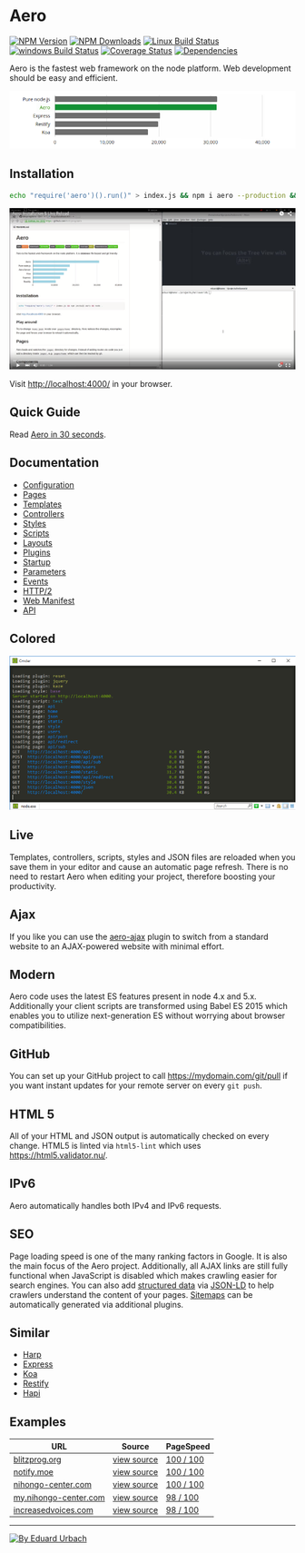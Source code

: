 # Aero

[![NPM Version][npm-image]][npm-url]
[![NPM Downloads][downloads-image]][downloads-url]
[![Linux Build Status][travis-image]][travis-url]
[![windows Build Status][appveyor-image]][appveyor-url]
[![Coverage Status][coveralls-image]][coveralls-url]
[![Dependencies][dependencies-image]][dependencies-url]

Aero is the fastest web framework on the node platform. Web development should be easy and efficient.

[![Aero vs. Express vs. Koa vs. Restify vs. Node](docs/images/benchmark.png "Shows requests per second. More is better. Tested with node 6.5.0 on ApacheBench.")](https://github.com/blitzprog/webserver-benchmarks)

## Installation

```bash
echo "require('aero')().run()" > index.js && npm i aero --production && node .
```

[![Aero Installation & Live Reload](docs/images/aero-installation.png)](https://youtu.be/rcyO3C_cRB4)

Visit [http://localhost:4000/](http://localhost:4000/) in your browser.

## Quick Guide

Read [Aero in 30 seconds](docs/QuickGuide.md).

## Documentation

* [Configuration](docs/Configuration.md)
* [Pages](docs/Pages.md)
* [Templates](docs/Templates.md)
* [Controllers](docs/Controllers.md)
* [Styles](docs/Styles.md)
* [Scripts](docs/Scripts.md)
* [Layouts](docs/Layouts.md)
* [Plugins](docs/Plugins.md)
* [Startup](docs/Startup.md)
* [Parameters](docs/Parameters.md)
* [Events](docs/Events.md)
* [HTTP/2](docs/HTTP2.md)
* [Web Manifest](docs/Manifest.md)
* [API](docs/API.md)

## Colored

![Windows output (cmder)](docs/images/colored-windows.png)

## Live

Templates, controllers, scripts, styles and JSON files are reloaded when you save them in your editor and cause an automatic page refresh. There is no need to restart Aero when editing your project, therefore boosting your productivity.

## Ajax

If you like you can use the [aero-ajax](https://github.com/aerojs/aero-ajax) plugin to switch from a standard website to an AJAX-powered website with minimal effort.

## Modern

Aero code uses the latest ES features present in node 4.x and 5.x. Additionally your client scripts are transformed using Babel ES 2015 which enables you to utilize next-generation ES without worrying about browser compatibilities.

## GitHub

You can set up your GitHub project to call https://mydomain.com/git/pull if you want instant updates for your remote server on every `git push`.

## HTML 5

All of your HTML and JSON output is automatically checked on every change.
HTML5 is linted via `html5-lint` which uses https://html5.validator.nu/.

## IPv6

Aero automatically handles both IPv4 and IPv6 requests.

## SEO

Page loading speed is one of the many ranking factors in Google. It is also the main focus of the Aero project. Additionally, all AJAX links are still fully functional when JavaScript is disabled which makes crawling easier for search engines. You can also add [structured data](https://developers.google.com/structured-data/) via [JSON-LD](http://json-ld.org/) to help crawlers understand the content of your pages. [Sitemaps](https://github.com/aerojs/aero-sitemap) can be automatically generated via additional plugins.

## Similar

* [Harp](http://harpjs.com/)
* [Express](http://expressjs.com/)
* [Koa](http://koajs.com/)
* [Restify](http://mcavage.me/node-restify/)
* [Hapi](http://hapijs.com/)

## Examples

URL                                                                | Source | PageSpeed
------------------------------------------------------------------ | ------ | ---------
[blitzprog.org](https://blitzprog.org)                             | [view source](https://github.com/blitzprog/blitzprog.org)                 | [100 / 100](https://developers.google.com/speed/pagespeed/insights/?url=https://blitzprog.org&tab=desktop)
[notify.moe](https://notify.moe)                                   | [view source](https://github.com/animenotifier/notify.moe)                | [100 / 100](https://developers.google.com/speed/pagespeed/insights/?url=https://notify.moe&tab=desktop)
[nihongo-center.com](https://nihongo-center.com)                   | [view source](https://github.com/nihongocenter/nihongo-center.com)        | [100 / 100](https://developers.google.com/speed/pagespeed/insights/?url=https://nihongo-center.com&tab=desktop)
[my.nihongo-center.com](http://my.nihongo-center.com)              | [view source](https://github.com/nihongocenter/my.nihongo-center.com)     | [98 / 100](https://developers.google.com/speed/pagespeed/insights/?url=https://my.nihongo-center.com&tab=desktop)
[increasedvoices.com](http://increasedvoices.com)                  | [view source](https://github.com/mysticalnight/increasedvoices.com)       | [98 / 100](https://developers.google.com/speed/pagespeed/insights/?url=http://increasedvoices.com&tab=desktop)

---

[![By Eduard Urbach](http://forthebadge.com/images/badges/built-with-love.svg)](https://github.com/blitzprog)

[npm-image]: https://img.shields.io/npm/v/aero.svg
[npm-url]: https://npmjs.org/package/aero
[travis-image]: https://img.shields.io/travis/aerojs/aero/master.svg?label=linux
[travis-url]: https://travis-ci.org/aerojs/aero
[appveyor-image]: https://img.shields.io/appveyor/ci/blitzprog/aero.svg?label=windows
[appveyor-url]: https://ci.appveyor.com/project/blitzprog/aero
[coveralls-image]: https://img.shields.io/coveralls/aerojs/aero/master.svg
[coveralls-url]: https://coveralls.io/r/aerojs/aero?branch=master
[downloads-image]: https://img.shields.io/npm/dm/aero.svg
[downloads-url]: https://npmjs.org/package/aero
[dependencies-image]: https://david-dm.org/aerojs/aero.svg
[dependencies-url]: https://david-dm.org/aerojs/aero
